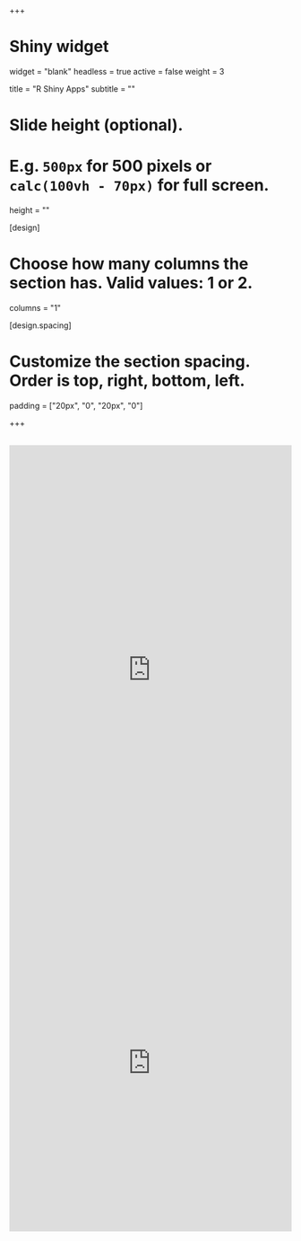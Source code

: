 +++
# Shiny widget
widget = "blank"
headless = true
active = false
weight = 3

title = "R Shiny Apps"
subtitle = ""

# Slide height (optional).
# E.g. `500px` for 500 pixels or `calc(100vh - 70px)` for full screen.
height = ""

[design]
  # Choose how many columns the section has. Valid values: 1 or 2.
  columns = "1"

[design.spacing]
  # Customize the section spacing. Order is top, right, bottom, left.
  padding = ["20px", "0", "20px", "0"]

+++

<br/>

<iframe height="800" width="100%" frameborder="yes"
src="https://tomjenkins.shinyapps.io/shiny_fao_app/"></iframe>

<br/>

<iframe height="600" width="100%" frameborder="yes" src="https://tomjenkins.shinyapps.io/particle_drift_app/"> </iframe>


